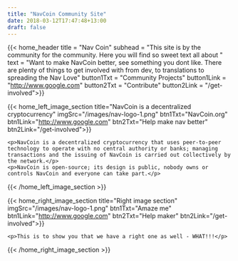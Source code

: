 ```yaml
---
title: "NavCoin Community Site"
date: 2018-03-12T17:47:48+13:00
draft: false
---
```




{{< home_header 
    title = "Nav Coin"
    subhead = "This site is by the community for the community. Here you will find so sweet text all about "
    text = "Want to make NavCoin better, see something you dont like. There are plenty of things to get involved with from dev, to translations to spreading the Nav Love"
    button1Txt = "Community Projects"
    button1Link = "http://www.google.com"
    button2Txt = "Contribute"
    button2Link = "/get-involved">}}


{{< home_left_image_section 
    title="NavCoin is a decentralized cryptocurrency"
    imgSrc="/images/nav-logo-1.png"
    btn1Txt="NavCoin.org"
    btn1Link="http://www.google.com"
    btn2Txt="Help make nav better"
    btn2Link="/get-involved">}}
    
    <p>NavCoin is a decentralized cryptocurrency that uses peer-to-peer technology to operate with no central authority or banks; managing transactions and the issuing of NavCoin is carried out collectively by the network.</p>
    <p>NavCoin is open-source; its design is public, nobody owns or controls NavCoin and everyone can take part.</p>

{{< /home_left_image_section >}}



{{< home_right_image_section 
    title="Right image section"
    imgSrc="/images/nav-logo-1.png"
    btn1Txt="Amaze me"
    btn1Link="http://www.google.com"
    btn2Txt="Help maker"
    btn2Link="/get-involved">}}
    
    <p>This is to show you that we have a right one as well - WHAT!!!</p> 
   
{{< /home_right_image_section >}}